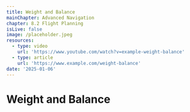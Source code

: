 ```yaml
---
title: Weight and Balance
mainChapter: Advanced Navigation
chapter: 8.2 Flight Planning
isLive: false
image: /placeholder.jpeg
resources:
  - type: video
    url: 'https://www.youtube.com/watch?v=example-weight-balance'
  - type: article
    url: 'https://www.example.com/weight-balance'
date: '2025-01-06'
---
```


# Weight and Balance
